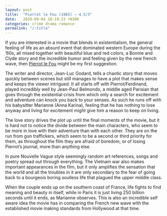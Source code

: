 ```yaml
---
layout: post
title:  "Pierrot le Fou (1965) – 4.5/5"
date:   2020-09-04 10:19:23 +0100
categories: crime drama romance
permalink: "/:title"
---
```


If you are interested in a movie that blends in existentialism, the general feeling of life as an absurd event that dominated western Europe during the ’60s, all mixed together with beautiful blue and red colors, a Bonnie and Clyde story and the incredible humor and feeling given by the new french wave, then [Pierrot le Fou](https://www.youtube.com/watch?v=TVvhJrrgfs0&feature=emb_title) might be my first suggestion.

The writer and director, Jean-Luc Godard, tells a chaotic story that moves quickly between scenes but still manages to have a plot that makes sense and keeps the viewer intrigued. It all starts off with Pierrot/Ferdinand, played incredibly well by Jean-Paul Belmondo, a middle aged Parisian that goes through the existential crisis from which only a search for excitement and adventure can knock you back to your senses. As such he runs off with his babysitter Marianne (Anna Karina), feeling that he has nothing to lose anyway and living for excitement might give him a reason to keep on living.

The love story drives the plot up until the final moments of the movie, but it is hard not to notice the divide between the main characters, who seem to be more in love with their adventure than with each other. They are on the run from gun traffickers, which seem to be a second or third priority for them, as throughout the film they are afraid of boredom, or of losing Pierrot’s journal, more than anything else.

In pure Nouvelle Vague style seemingly random art references, songs and poetry spread out through everything. The Vietnam war also makes important appearances in the film, but it only amplifies the sensation that the world and all the troubles in it are only secondary to the fear of going back to a bourgeois boring soulless life that plagued the upper middle class.

When the couple ends up on the southern coast of France, life fights to find meaning and beauty in itself, while in Paris it is just living 250 billion seconds until it ends, as Marianne observes. This is also an incredible self aware idea the movie has in comparing the French new wave with the established movie making standards from Hollywood at that time.
